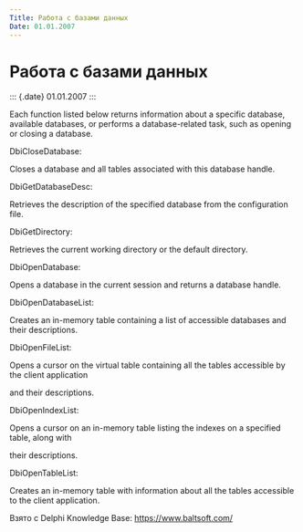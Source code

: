 ```yaml
---
Title: Работа с базами данных
Date: 01.01.2007
---
```



Работа с базами данных
======================

::: {.date}
01.01.2007
:::

Each function listed below returns information about a specific
database, available databases, or performs a database-related task, such
as opening or closing a database.

DbiCloseDatabase:

Closes a database and all tables associated with this database handle.

DbiGetDatabaseDesc:

Retrieves the description of the specified database from the
configuration file.

DbiGetDirectory:

Retrieves the current working directory or the default directory.

DbiOpenDatabase:

Opens a database in the current session and returns a database handle.

DbiOpenDatabaseList:

Creates an in-memory table containing a list of accessible databases and
their descriptions.

DbiOpenFileList:

Opens a cursor on the virtual table containing all the tables accessible
by the client application

and their descriptions.

DbiOpenIndexList:

Opens a cursor on an in-memory table listing the indexes on a specified
table, along with

their descriptions.

DbiOpenTableList:

Creates an in-memory table with information about all the tables
accessible to the client application.

Взято с Delphi Knowledge Base: <https://www.baltsoft.com/>
